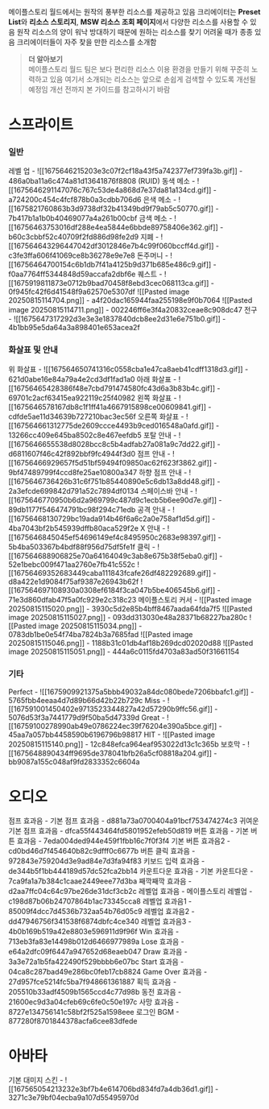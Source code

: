 메이플스토리 월드에서는 원작의 풍부한 리소스를 제공하고 있음
크리에이터는 **Preset List**와 **리소스 스토리지**, **MSW 리소스 조회 페이지**에서 다양한 리소스를 사용할 수 있음 
원작 리소스의 양이 워낙 방대하기 때문에 원하는 리소스를 찾기 어려울 때가 종종 있음
크리에이터들이 자주 찾을 만한 리소스를 소개함
> **더 알아보기**  
> 메이플스토리 월드 팀은 보다 편리한 리소스 이용 환경을 만들기 위해 꾸준히 노력하고 있음
> 여기서 소개되는 리소스는 앞으로 손쉽게 검색할 수 있도록 개선될 예정임
> 개선 전까지 본 가이드를 참고하시기 바람

# 스프라이트
### 일반
레벨 업 - ![[1675646215203e3c07f2cf18a43f5a742377ef739fa3b.gif]] - 486a0ba11a6c474a81d13641876f8808 (RUID)
동색 메소 - ![[1675646291147076c767c53de4a868d7e37da81a134cd.gif]] - a724200c454c4fcf878b0a3cdbb706d6
은색 메소 - ![[1675821760863b3d9738df32b41349bd9f79ab5c50770.gif]] - 7b417b1a1b0b40469077a4a261b00cbf
금색 메소 - ![[16756463753016df288e4ea5844e6bbde89758406e362.gif]] - b60c3cbbf52c40709f2fd886d98fe2d9
지폐 - ![[167564643296447042df3012846e7b4c99f060bccff4d.gif]] - c3fe3ffa606f41069ce8b36278e9e7e8
돈주머니 - ![[16756464700154c6b1db7f41a4125b9d371b685e486c9.gif]] - f0aa7764ff5344848d59accafa2dbf6e
퀘스트 - ![[1675919811873e0712b9bad70458f8ebd3cec068113ca.gif]] - 0f945fc42f6d41548f9a62570e5307df
![[Pasted image 20250815114704.png]] - a4f20dac165944faa255198e9f0b7064
![[Pasted image 20250815114711.png]] - 002246ff6e3f4a20832ceae8c908dc47
전구 - ![[1675647317292d3e3e3e1837840dcb8ee2d31e6e751b0.gif]] - 4b1bb95e5da64a3a898401e653acea2f

### 화살표 및 안내
위 화살표 - ![[167564650741316c0558cba1e47ca8aeb41cdff1318d3.gif]] - 621d0abe16e84a79a4e2cd3df1fad1a0
아래 화살표 - ![[16756465428386f48e7cbd791474580fc43d6a3b83b4c.gif]] - 69701c2acf63415ea922119c25f40982
왼쪽 화살표 - ![[1675646578167db8c1f1ff41a4667915898ce00609841.gif]] - cdfde5ae11d34639b727210bac3ec56f
오른쪽 화살표 - ![[167564661312775de2609ccce4493b9ced016548a0afd.gif]] - 13266cc409e645ba8502c8e467eefdb5
포탈 안내 - ![[1675646655538d8028bcc8c5b4adfab27a081a9c7dd22.gif]] - d6811607f46c42f892bbf9fc4944f3d0
점프 안내 - ![[16756466929657f5d51bf59494f09850ac62f623f3862.gif]] - 9bf47489799f4ccd8fe25ae10800a347
하향 점프 안내 - ![[1675646736426b31c6f751b85440890e5c6db13a8dd48.gif]] - 2a3efcde699842d791a52c7894df0134
스페이스바 안내 - ![[1675646770950b6d2a969799c487d9c1ecb5b6ee90d7e.gif]] - 89db1177f546474791bc98f294c71edb
공격 안내 - ![[16756468130729bc19ada914b46f6a6c2a0e758af1d5d.gif]] - 4ba7043bf2b545939dffb80aca529f2e
X 안내 - ![[1675646845045ef54696149ef4c8495950c2683e98397.gif]] - 5b4ba503367b4bdf88f956d75df5fe1f
클릭 - ![[167564688906825e70a64164049c3ab8e675b38f5eba0.gif]] - 52e1bebc009f471aa2760e7fb41c552c
![[16756469352683449caba111843fcafe26df482292689.gif]] - d8a422e1d9084f75af9387e26943b62f
![[167564697108930a0308ef6184f3ca047b5be406545b6.gif]] - 71e3d860dfab47f5a0fc929e2c318c23
메이플스토리 커서 - ![[Pasted image 20250815115020.png]] - 3930c5d2e85b4bff8467aada64fda7f5
![[Pasted image 20250815115027.png]] - 093dd313030e48a28371b68227ba280c
![[Pasted image 20250815115034.png]] - 0783db1be0e54f74ba7824b3a7685fad
![[Pasted image 20250815115046.png]] - 1188b31c01db4af18b269dcd02020d88
![[Pasted image 20250815115051.png]] - 444a6c0115fd4703a83ad50f31661154

### 기타
Perfect - ![[1675909921375a5bbb49032a84dc080bede7206bbafc1.gif]] - 5765fbb4eeaa4d7d89b66d42b22b729c
Miss - ![[167591001450402e9713523344827a42d57290b9ffc56.gif]] - 5076d53f3a7441779d9f50ba5d47339d
Great - ![[16759100278990ab49e0786224ec39f76204e390a5bce.gif]] - 45aa7a057bb4458590b6196796b98817
HIT - ![[Pasted image 20250815115140.png]] - 12c848efca964eaf953022d13c1c365b
보호막 - ![[1675648890434ff9695de378041bfb26a5cf08818a204.gif]] - bb9087a155c048af9fd2833352c6604a

# 오디오
점프 효과음 - 기본 점프 효과음 - d881a73a0700404a91bcf753474274c3
   귀여운 기본 점프 효과음 - dfca55f443464fd5801952efeb50d819
버튼 효과음 - 기본 버튼 효과음 - 7eda004ded944e459f1fbb16c7f0f3f4
   기본 버튼 효과음2 - cd0bd46d7f454640b82c9dfff0c6677b
   버튼 클릭 효과음 - 972843e759204d3e9ad84e7d3fa94f83
   키보드 입력 효과음 - de344b5f1bb444189d57dc52fca2bb14
카운트다운 효과음 - 기본 카운트다운 - 7ca9fa1a7b384c1caae2449eee77d3ba
   째깍째깍 효과음 - d2aa7ffc04c64c97be26de31dcf3cb2c
레벨업 효과음 - 메이플스토리 레벨업 - c198d87b06b24707864b1ac73345cca8
   레벨업 효과음1 - 85009f4dcc7d4536b732aa54b76d05c9
   레벨업 효과음2 - dd47946756f341538f6874dbfc4ce340
   레벨업 효과음3 - 4b0b169b519a42e8803e596911d9f96f
Win 효과음 - 713eb3fa83e14498b012d6466977989a
Lose 효과음 - e64a2dfc09f6447a947652d68eaeb047
Draw 효과음 - 3a3e72a1b5fa422490f529bbbb6e07bc
Start 효과음 - 04ca8c287bad49e286bc0feb17cb8824
Game Over 효과음 - 27d957fce5214fc5ba7f948661361887
획득 효과음 - 205510b33adf4509b1565ccd4c77d98b
동전 효과음 - 21600ec9d3a04cfeb69c6fe0c50e197c
사망 효과음 - 8727e134756141c58bf2f525a1598eee
로그인 BGM - 877280f8701844378acfa6cee83dfede

# 아바타
기본 대미지 스킨 - ![[167565054213232e3bf7b4e614706bd834fd7a4db36d1.gif]] - 3271c3e79bf04ecba9a107d55495970d